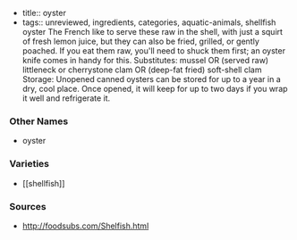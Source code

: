 - title:: oyster
- tags:: unreviewed, ingredients, categories, aquatic-animals, shellfish
oyster The French like to serve these raw in the shell, with just a squirt of fresh lemon juice, but they can also be fried, grilled, or gently poached. If you eat them raw, you'll need to shuck them first; an oyster knife comes in handy for this. Substitutes: mussel OR (served raw) littleneck or cherrystone clam OR (deep-fat fried) soft-shell clam Storage: Unopened canned oysters can be stored for up to a year in a dry, cool place. Once opened, it will keep for up to two days if you wrap it well and refrigerate it.

### Other Names

* oyster

### Varieties

* [[shellfish]]

### Sources
* http://foodsubs.com/Shelfish.html
